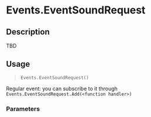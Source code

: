 # Events.EventSoundRequest
## Description
TBD

## Usage
> `Events.EventSoundRequest()`

Regular event: you can subscribe to it through `Events.EventSoundRequest.Add(<function handler>)`

### Parameters
